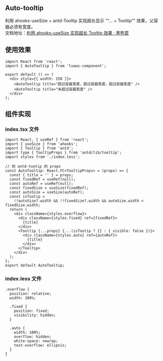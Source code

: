 ## Auto-tooltip

利用 ahooks-useSize + antd-Tooltip 实现超长显示 ““... + Tooltip”” 效果，父容器必须有宽度。  
文档地址：[利用 ahooks-useSize 实现超长 Tooltip 效果 · 黑熊君](https://www.yuque.com/luowenshuai/design/gk0oxc '利用 ahooks-useSize 实现超长 Tooltip 效果 · 黑熊君')

## 使用效果

```tsx
import React from 'react';
import { AutoTooltip } from 'luows-component';

export default () => (
  <div style={{ width: 150 }}>
    <AutoTooltip title="超过容器宽度，超过容器宽度，超过容器宽度" />
    <AutoTooltip title="未超过容器宽度" />
  </div>
);
```

## 组件实现

### index.tsx 文件

```tsx | pure
import React, { useRef } from 'react';
import { useSize } from 'ahooks';
import { Tooltip } from 'antd';
import type { TooltipProps } from 'antd/lib/tooltip';
import styles from './index.less';

// 同 antd-tootip 的 props
const AutoTooltip: React.FC<TooltipProps> = (props) => {
  const { title = '' } = props;
  const fixedRef = useRef(null);
  const autoRef = useRef(null);
  const fixedSize = useSize(fixedRef);
  const autoSize = useSize(autoRef);
  const isTootip =
    !!autoSize?.width && !!fixedSize?.width && autoSize.width < fixedSize.width;
  return (
    <div className={styles.overflow}>
      <div className={styles.fixed} ref={fixedRef}>
        {title}
      </div>
      <Tooltip {...props} {...(isTootip ? {} : { visible: false })}>
        <div className={styles.auto} ref={autoRef}>
          {title}
        </div>
      </Tooltip>
    </div>
  );
};
export default AutoTooltip;
```

### index.less 文件

```less | pure
.overflow {
  position: relative;
  width: 100%;

  .fixed {
    position: fixed;
    visibility: hidden;
  }

  .auto {
    width: 100%;
    overflow: hidden;
    white-space: nowrap;
    text-overflow: ellipsis;
  }
}
```
